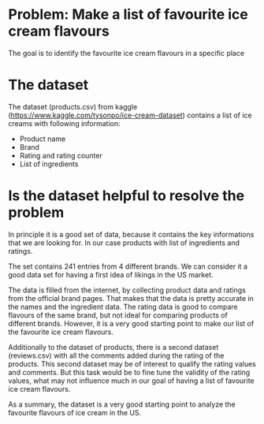 # Problem: Make a list of favourite ice cream flavours

The goal is to identify the favourite ice cream flavours in a specific place

# The dataset

The dataset (products.csv) from kaggle (https://www.kaggle.com/tysonpo/ice-cream-dataset) contains a list of ice creams with following information:
- Product name
- Brand
- Rating and rating counter
- List of ingredients

# Is the dataset helpful to resolve the problem

In principle it is a good set of data, because it contains the key informations that we are looking for. In our case products with list of ingredients and ratings.

The set contains 241 entries from 4 different brands. We can consider it a good data set for having a first idea of likings in the US market.

The data is filled from the internet, by collecting product data and ratings from the official brand pages. That makes that the data is pretty accurate in the names and the ingredient data. The rating data is good to compare flavours of the same brand, but not ideal for comparing products of different brands. However, it is a very good starting point to make our list of the favourite ice cream flavours.

Additionally to the dataset of products, there is a second dataset (reviews.csv) with all the comments added during the rating of the products. This second dataset may be of interest to qualify the rating values and comments. But this task would be to fine tune the validity of the rating values, what may not influence much in our goal of having a list of favourite ice cream flavours.

As a summary, the dataset is a very good starting point to analyze the favourite flavours of ice cream in the US.
